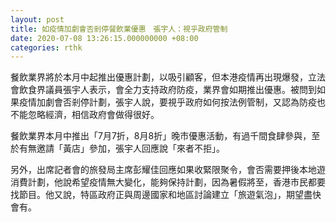 ```yaml
---
layout: post
title: 如疫情加劇會否剎停餐飲業優惠　張宇人：視乎政府管制
date: 2020-07-08 13:26:15.000000000 +08:00
categories: rthk
---
```


餐飲業界將於本月中起推出優惠計劃，以吸引顧客，但本港疫情再出現爆發，立法會飲食界議員張宇人表示，會全力支持政府防疫，業界會如期推出優惠。被問到如果疫情加劇會否剎停計劃，張宇人說，要視乎政府如何按法例管制，又認為防疫也不能忽略經濟，相信政府會做得很好。

餐飲業界本月中推出「7月7折，8月8折」晚市優惠活動，有過千間食肆參與，至於有無邀請「黃店」參加，張宇人回應說「來者不拒」。

另外，出席記者會的旅發局主席彭耀佳回應如果收緊限聚令，會否需要押後本地遊消費計劃，他說希望疫情無大變化，能夠保持計劃，因為暑假將至，香港市民都要找節目。他又說，特區政府正與周邊國家和地區討論建立「旅遊氣泡」，期望盡快會有。

